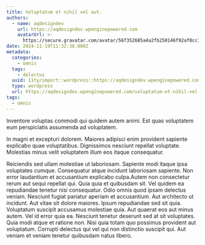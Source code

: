 ```yaml
---
title: Voluptatum et nihil vel aut.
authors:
  - name: aqdesigndev
    url: https://aqdesigndev.wpenginepowered.com
    avatarUrl: >-
      https://secure.gravatar.com/avatar/56f352685a4a2fb250146f92af0cc11e?s=96&d=mm&r=g
date: 2024-11-19T11:32:38.000Z
metadata:
  categories:
    - omnis
  tags:
    - delectus
  uuid: 11ty/import::wordpress::https://aqdesigndev.wpenginepowered.com/?p=20
  type: wordpress
  url: https://aqdesigndev.wpenginepowered.com/voluptatum-et-nihil-vel-aut/
tags:
  - omnis
---
```

Inventore voluptas commodi qui quidem autem animi. Est quas voluptatem eum perspiciatis assumenda ad voluptatem.

In magni et excepturi dolorem. Maiores adipisci enim provident sapiente explicabo quae voluptatibus. Dignissimos nesciunt repellat voluptate. Molestias minus velit voluptatem illum eos itaque consequatur.

Reiciendis sed ullam molestiae ut laboriosam. Sapiente modi itaque ipsa voluptates cumque. Consequatur atque incidunt laboriosam sapiente. Non error laudantium et accusantium explicabo culpa.Autem non consectetur rerum aut sequi repellat qui. Quia quia et quibusdam sit. Vel quidem ea repudiandae tenetur nisi consequatur. Odio omnis quod ipsam delectus veniam. Nesciunt fugiat pariatur aperiam et accusantium. Aut architecto ut incidunt. Aut vitae sit dolore maiores. Ipsum repudiandae sed sit quia. Voluptatum suscipit accusamus molestiae quia. Aut quaerat eos aut minus autem. Vel id error quia ea. Nesciunt tenetur deserunt sed at sit voluptates. Quia modi atque et ratione non. Nisi quia totam quo possimus provident aut voluptatum. Corrupti delectus qui vel qui non distinctio suscipit qui. Aut veniam et veniam tenetur quibusdam natus libero.